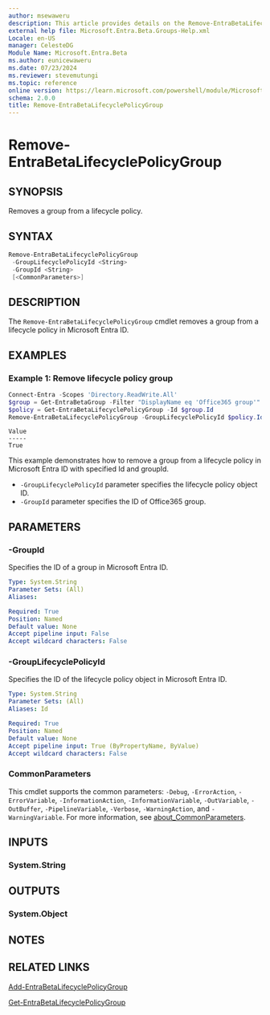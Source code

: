 ```yaml
---
author: msewaweru
description: This article provides details on the Remove-EntraBetaLifecyclePolicyGroup command.
external help file: Microsoft.Entra.Beta.Groups-Help.xml
Locale: en-US
manager: CelesteDG
Module Name: Microsoft.Entra.Beta
ms.author: eunicewaweru
ms.date: 07/23/2024
ms.reviewer: stevemutungi
ms.topic: reference
online version: https://learn.microsoft.com/powershell/module/Microsoft.Entra.Beta/Remove-EntraBetaLifecyclePolicyGroup
schema: 2.0.0
title: Remove-EntraBetaLifecyclePolicyGroup
---
```


# Remove-EntraBetaLifecyclePolicyGroup

## SYNOPSIS

Removes a group from a lifecycle policy.

## SYNTAX

```powershell
Remove-EntraBetaLifecyclePolicyGroup
 -GroupLifecyclePolicyId <String>
 -GroupId <String>
 [<CommonParameters>]
```

## DESCRIPTION

The `Remove-EntraBetaLifecyclePolicyGroup` cmdlet removes a group from a lifecycle policy in Microsoft Entra ID.

## EXAMPLES

### Example 1: Remove lifecycle policy group

```powershell
Connect-Entra -Scopes 'Directory.ReadWrite.All'
$group = Get-EntraBetaGroup -Filter "DisplayName eq 'Office365 group'"
$policy = Get-EntraBetaLifecyclePolicyGroup -Id $group.Id
Remove-EntraBetaLifecyclePolicyGroup -GroupLifecyclePolicyId $policy.Id -GroupId $group.Id
```

```Output
Value
-----
True
```

This example demonstrates how to  remove a group from a lifecycle policy in Microsoft Entra ID with specified Id and groupId.

- `-GroupLifecyclePolicyId` parameter specifies the lifecycle policy object ID.  
- `-GroupId` parameter specifies the ID of Office365 group.

## PARAMETERS

### -GroupId

Specifies the ID of a group in Microsoft Entra ID.

```yaml
Type: System.String
Parameter Sets: (All)
Aliases:

Required: True
Position: Named
Default value: None
Accept pipeline input: False
Accept wildcard characters: False
```

### -GroupLifecyclePolicyId

Specifies the ID of the lifecycle policy object in Microsoft Entra ID.

```yaml
Type: System.String
Parameter Sets: (All)
Aliases: Id

Required: True
Position: Named
Default value: None
Accept pipeline input: True (ByPropertyName, ByValue)
Accept wildcard characters: False
```

### CommonParameters

This cmdlet supports the common parameters: `-Debug`, `-ErrorAction`, `-ErrorVariable`, `-InformationAction`, `-InformationVariable`, `-OutVariable`, `-OutBuffer`, `-PipelineVariable`, `-Verbose`, `-WarningAction`, and `-WarningVariable`. For more information, see [about_CommonParameters](https://go.microsoft.com/fwlink/?LinkID=113216).

## INPUTS

### System.String

## OUTPUTS

### System.Object

## NOTES

## RELATED LINKS

[Add-EntraBetaLifecyclePolicyGroup](Add-EntraBetaLifecyclePolicyGroup.md)

[Get-EntraBetaLifecyclePolicyGroup](Get-EntraBetaLifecyclePolicyGroup.md)
